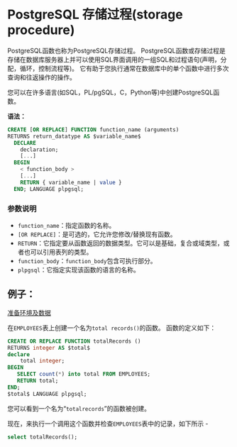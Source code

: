 # PostgreSQL 存储过程(storage procedure)

PostgreSQL函数也称为PostgreSQL存储过程。 PostgreSQL函数或存储过程是存储在数据库服务器上并可以使用SQL界面调用的一组SQL和过程语句(声明，分配，循环，控制流程等)。 它有助于您执行通常在数据库中的单个函数中进行多次查询和往返操作的操作。

您可以在许多语言(如SQL，PL/pgSQL，C，Python等)中创建PostgreSQL函数。

**语法：**

```sql
CREATE [OR REPLACE] FUNCTION function_name (arguments)   
RETURNS return_datatype AS $variable_name$  
  DECLARE  
    declaration;  
    [...]  
  BEGIN  
    < function_body >  
    [...]  
    RETURN { variable_name | value }  
  END; LANGUAGE plpgsql;
```

### 参数说明

- `function_name`：指定函数的名称。
- `[OR REPLACE]`：是可选的，它允许您修改/替换现有函数。
- `RETURN`：它指定要从函数返回的数据类型。它可以是基础，复合或域类型，或者也可以引用表列的类型。
- `function_body`：`function_body`包含可执行部分。
- `plpgsql`：它指定实现该函数的语言的名称。

## 例子：

[准备环境及数据](./setup.html)

在`EMPLOYEES`表上创建一个名为`total records()`的函数。
函数的定义如下：

```sql
CREATE OR REPLACE FUNCTION totalRecords ()  
RETURNS integer AS $total$  
declare  
    total integer;  
BEGIN  
   SELECT count(*) into total FROM EMPLOYEES;  
   RETURN total;  
END;  
$total$ LANGUAGE plpgsql;
```

您可以看到一个名为“`totalrecords`”的函数被创建。

现在，来执行一个调用这个函数并检查`EMPLOYEES`表中的记录，如下所示 -

```sql
select totalRecords();
```